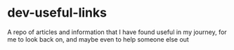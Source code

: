 # dev-useful-links
A repo of articles and information that I have found useful in my journey, for me to look back on, and maybe even to help someone else out
